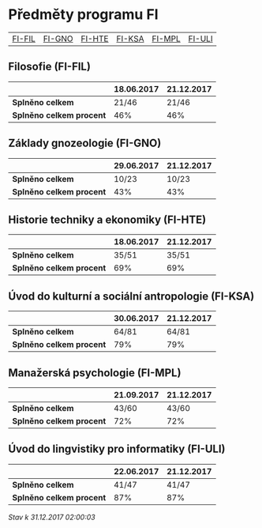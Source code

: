 # Předměty programu FI


| | | | | | |
|-|-|-|-|-|-|
|[FI-FIL](#filosofie-fi-fil) | [FI-GNO](#základy-gnozeologie-fi-gno) | [FI-HTE](#historie-techniky-a-ekonomiky-fi-hte) | [FI-KSA](#úvod-do-kulturní-a-sociální-antropologie-fi-ksa) | [FI-MPL](#manažerská-psychologie-fi-mpl) | [FI-ULI](#úvod-do-lingvistiky-pro-informatiky-fi-uli)|

        
## Filosofie (FI-FIL)

|                          |18.06.2017|21.12.2017|
|--------------------------|--------------------|--------------------|
|**Splněno celkem**        |21/46|21/46|
|**Splněno celkem procent**|46%|46%|


## Základy gnozeologie (FI-GNO)

|                          |29.06.2017|21.12.2017|
|--------------------------|--------------------|--------------------|
|**Splněno celkem**        |10/23|10/23|
|**Splněno celkem procent**|43%|43%|


## Historie techniky a ekonomiky (FI-HTE)

|                          |18.06.2017|21.12.2017|
|--------------------------|--------------------|--------------------|
|**Splněno celkem**        |35/51|35/51|
|**Splněno celkem procent**|69%|69%|


## Úvod do kulturní a sociální antropologie (FI-KSA)

|                          |30.06.2017|21.12.2017|
|--------------------------|--------------------|--------------------|
|**Splněno celkem**        |64/81|64/81|
|**Splněno celkem procent**|79%|79%|


## Manažerská psychologie (FI-MPL)

|                          |21.09.2017|21.12.2017|
|--------------------------|--------------------|--------------------|
|**Splněno celkem**        |43/60|43/60|
|**Splněno celkem procent**|72%|72%|


## Úvod do lingvistiky pro informatiky (FI-ULI)

|                          |22.06.2017|21.12.2017|
|--------------------------|--------------------|--------------------|
|**Splněno celkem**        |41/47|41/47|
|**Splněno celkem procent**|87%|87%|




*Stav k 31.12.2017 02:00:03*